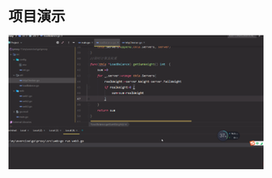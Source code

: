 # 项目演示

![项目演示](https://raw.githubusercontent.com/Aliceco/go-base-loadBalance/master/img/we5XDeKQh3.gif)



